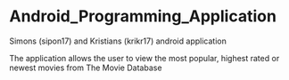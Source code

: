 # Android_Programming_Application

 Simons (sipon17) and Kristians (krikr17) android application
 
 The application allows the user to view the most popular, highest rated or newest movies from The Movie Database
